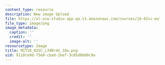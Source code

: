 ```yaml
---
content_type: resource
description: New image Upload
file: https://ol-ocw-studio-app-qa.s3.amazonaws.com/courses/18-02sc-multivariable-calculus-fall-2010/9110ce9d75e8cba02bef3c65d0b00c9a_MIT18_02SC_L34Brds_10a.png
file_type: image/png
image_metadata:
  caption: ''
  credit: ''
  image-alt: ''
resourcetype: Image
title: MIT18_02SC_L34Brds_10a.png
uid: 9110ce9d-75e8-cba0-2bef-3c65d0b00c9a
---
```

